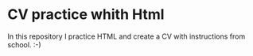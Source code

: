 # CV practice whith Html

In this repository I practice HTML and create a CV with instructions from school. :-)
